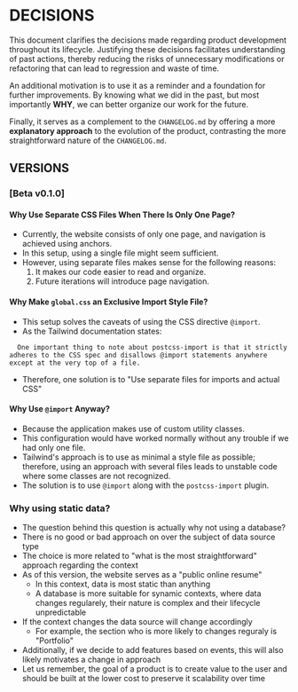 # DECISIONS

This document clarifies the decisions made regarding product development throughout its lifecycle. Justifying these decisions facilitates understanding of past actions, thereby reducing the risks of unnecessary modifications or refactoring that can lead to regression and waste of time.

An additional motivation is to use it as a reminder and a foundation for further improvements. By knowing what we did in the past, but most importantly **WHY**, we can better organize our work for the future.

Finally, it serves as a complement to the `CHANGELOG.md` by offering a more **explanatory approach** to the evolution of the product, contrasting the more straightforward nature of the `CHANGELOG.md`.

## VERSIONS

### [Beta v0.1.0]

#### Why Use Separate CSS Files When There Is Only One Page?

- Currently, the website consists of only one page, and navigation is achieved using anchors.
- In this setup, using a single file might seem sufficient.
- However, using separate files makes sense for the following reasons:
  1.  It makes our code easier to read and organize.
  2.  Future iterations will introduce page navigation.

#### Why Make `global.css` an Exclusive Import Style File?

- This setup solves the caveats of using the CSS directive `@import`.
- As the Tailwind documentation states:

```
  One important thing to note about postcss-import is that it strictly adheres to the CSS spec and disallows @import statements anywhere except at the very top of a file.
```

- Therefore, one solution is to "Use separate files for imports and actual CSS"

#### Why Use `@import` Anyway?

- Because the application makes use of custom utility classes.
- This configuration would have worked normally without any trouble if we had only one file.
- Tailwind's approach is to use as minimal a style file as possible; therefore, using an approach with several files leads to unstable code where some classes are not recognized.
- The solution is to use `@import` along with the `postcss-import` plugin.

### Why using static data?

- The question behind this question is actually why not using a database?
- There is no good or bad approach on over the subject of data source type
- The choice is more related to "what is the most straightforward" approach regarding the context
- As of this version, the website serves as a "public online resume"
  - In this context, data is most static than anything
  - A database is more suitable for synamic contexts, where data changes regularely, their nature is complex and their lifecycle unpredictable
- If the context changes the data source will change accordingly
  - For example, the section who is more likely to changes reguraly is "Portfolio"
- Additionally, if we decide to add features based on events, this will also likely motivates a change in approach
- Let us remember, the goal of a product is to create value to the user and should be built at the lower cost to preserve it scalability over time
